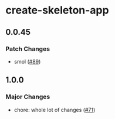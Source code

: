 # create-skeleton-app

## 0.0.45

### Patch Changes

- smol ([#89](https://github.com/AdrianGonz97/experimental-skeleton-monorepo/pull/89))

## 1.0.0

### Major Changes

- chore: whole lot of changes ([#71](https://github.com/AdrianGonz97/experimental-skeleton-monorepo/pull/71))
